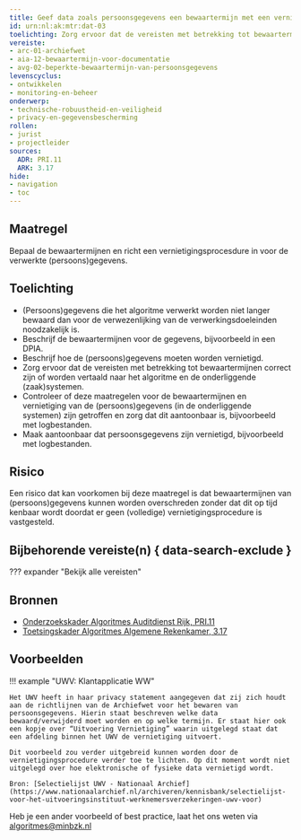 ```yaml
---
title: Geef data zoals persoonsgegevens een bewaartermijn met een vernietigingsprocedure
id: urn:nl:ak:mtr:dat-03
toelichting: Zorg ervoor dat de vereisten met betrekking tot bewaartermijnen en de vernietiging correct zijn of worden vertaald naar het algoritme en de onderliggende systemen. Controleer of deze maatregelen zijn getroffen en zorg dat dit aantoonbaar is.
vereiste:
- arc-01-archiefwet
- aia-12-bewaartermijn-voor-documentatie
- avg-02-beperkte-bewaartermijn-van-persoonsgegevens
levenscyclus:
- ontwikkelen
- monitoring-en-beheer
onderwerp:
- technische-robuustheid-en-veiligheid
- privacy-en-gegevensbescherming
rollen:
- jurist
- projectleider
sources:
  ADR: PRI.11
  ARK: 3.17
hide:
- navigation
- toc
---
```


<!-- tags -->

## Maatregel

Bepaal de bewaartermijnen en richt een vernietigingsprocesdure in voor de verwerkte (persoons)gegevens.

## Toelichting

- (Persoons)gegevens die het algoritme verwerkt worden niet langer bewaard dan voor de verwezenlijking van de
verwerkingsdoeleinden noodzakelijk is.
- Beschrijf de bewaartermijnen voor de gegevens, bijvoorbeeld in een DPIA.
- Beschrijf hoe de (persoons)gegevens moeten worden vernietigd.
- Zorg ervoor dat de vereisten met betrekking tot bewaartermijnen correct zijn of worden vertaald naar het algoritme en de onderliggende (zaak)systemen.
- Controleer of deze maatregelen voor de bewaartermijnen en vernietiging van de (persoons)gegevens (in de onderliggende systemen) zijn getroffen en zorg dat dit aantoonbaar is, bijvoorbeeld met logbestanden.
- Maak aantoonbaar dat persoonsgegevens zijn vernietigd, bijvoorbeeld met logbestanden.

## Risico
Een risico dat kan voorkomen bij deze maatregel is dat bewaartermijnen van (persoons)gegevens kunnen worden overschreden zonder dat dit op tijd kenbaar wordt doordat er geen (volledige) vernietigingsprocedure is vastgesteld.

## Bijbehorende vereiste(n) { data-search-exclude }
??? expander "Bekijk alle vereisten"
    <!-- list_vereisten_on_maatregelen_page -->

## Bronnen

- [Onderzoekskader Algoritmes Auditdienst Rijk, PRI.11](https://www.rijksoverheid.nl/documenten/rapporten/2023/07/11/onderzoekskader-algoritmes-adr-2023)
- [Toetsingskader Algoritmes Algemene Rekenkamer, 3.17](https://www.rekenkamer.nl/onderwerpen/algoritmes/documenten/publicaties/2024/05/15/het-toetsingskader-aan-de-slag)


## Voorbeelden

!!! example "UWV: Klantapplicatie WW"

    Het UWV heeft in haar privacy statement aangegeven dat zij zich houdt aan de richtlijnen van de Archiefwet voor het bewaren van persoonsgegevens. Hierin staat beschreven welke data bewaard/verwijderd moet worden en op welke termijn. Er staat hier ook een kopje over “Uitvoering Vernietiging” waarin uitgelegd staat dat een afdeling binnen het UWV de vernietiging uitvoert.

    Dit voorbeeld zou verder uitgebreid kunnen worden door de vernietigingsprocedure verder toe te lichten. Op dit moment wordt niet uitgelegd over hoe elektronische of fysieke data vernietigd wordt.

    Bron: [Selectielijst UWV - Nationaal Archief](https://www.nationaalarchief.nl/archiveren/kennisbank/selectielijst-voor-het-uitvoeringsinstituut-werknemersverzekeringen-uwv-voor)

Heb je een ander voorbeeld of best practice, laat het ons weten via [algoritmes@minbzk.nl](mailto:algoritmes@minbzk.nl)
